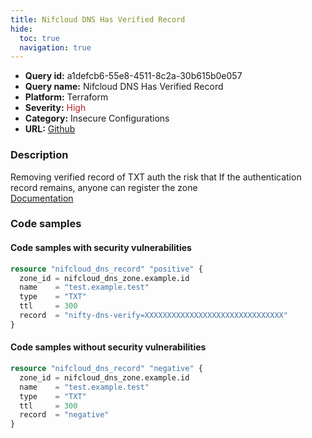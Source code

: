 ```yaml
---
title: Nifcloud DNS Has Verified Record
hide:
  toc: true
  navigation: true
---
```


<style>
  .highlight .hll {
    background-color: #ff171742;
  }
  .md-content {
    max-width: 1100px;
    margin: 0 auto;
  }
</style>

-   **Query id:** a1defcb6-55e8-4511-8c2a-30b615b0e057
-   **Query name:** Nifcloud DNS Has Verified Record
-   **Platform:** Terraform
-   **Severity:** <span style="color:#bb2124">High</span>
-   **Category:** Insecure Configurations
-   **URL:** [Github](https://github.com/Checkmarx/kics/tree/master/assets/queries/terraform/nifcloud/dns_has_verified_record)

### Description
Removing verified record of TXT auth the risk that If the authentication record remains, anyone can register the zone<br>
[Documentation](https://registry.terraform.io/providers/nifcloud/nifcloud/latest/docs/resources/dns_record#record)

### Code samples
#### Code samples with security vulnerabilities
```tf title="Positive test num. 1 - tf file" hl_lines="1"
resource "nifcloud_dns_record" "positive" {
  zone_id = nifcloud_dns_zone.example.id
  name    = "test.example.test"
  type    = "TXT"
  ttl     = 300
  record  = "nifty-dns-verify=XXXXXXXXXXXXXXXXXXXXXXXXXXXXXXX"
}

```


#### Code samples without security vulnerabilities
```tf title="Negative test num. 1 - tf file"
resource "nifcloud_dns_record" "negative" {
  zone_id = nifcloud_dns_zone.example.id
  name    = "test.example.test"
  type    = "TXT"
  ttl     = 300
  record  = "negative"
}

```
